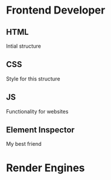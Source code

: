 # Frontend Developer 

## HTML
Intial structure

## CSS
Style for this structure

## JS
Functionality for websites

## Element Inspector 
My best friend 


# Render Engines 

